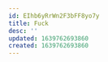 ```yaml
---
id: EIhb6yRrWn2F3bFF8yo7y
title: Fuck
desc: ''
updated: 1639762693860
created: 1639762693860
---
```


